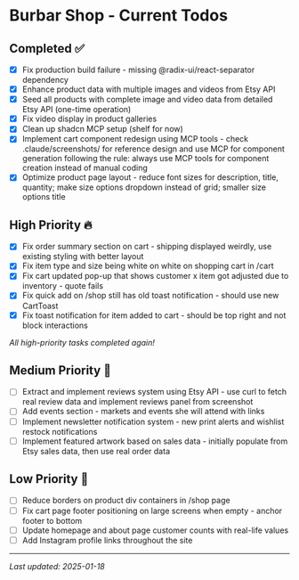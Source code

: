 # Burbar Shop - Current Todos

## Completed ✅
- [x] Fix production build failure - missing @radix-ui/react-separator dependency
- [x] Enhance product data with multiple images and videos from Etsy API
- [x] Seed all products with complete image and video data from detailed Etsy API (one-time operation)
- [x] Fix video display in product galleries
- [x] Clean up shadcn MCP setup (shelf for now)
- [x] Implement cart component redesign using MCP tools - check .claude/screenshots/ for reference design and use MCP for component generation following the rule: always use MCP tools for component creation instead of manual coding
- [x] Optimize product page layout - reduce font sizes for description, title, quantity; make size options dropdown instead of grid; smaller size options title

## High Priority 🔥
- [x] Fix order summary section on cart - shipping displayed weirdly, use existing styling with better layout
- [x] Fix item type and size being white on white on shopping cart in /cart
- [x] Fix cart updated pop-up that shows customer x item got adjusted due to inventory - quote fails
- [x] Fix quick add on /shop still has old toast notification - should use new CartToast
- [x] Fix toast notification for item added to cart - should be top right and not block interactions

*All high-priority tasks completed again!*

## Medium Priority 🔶
- [ ] Extract and implement reviews system using Etsy API - use curl to fetch real review data and implement reviews panel from screenshot
- [ ] Add events section - markets and events she will attend with links
- [ ] Implement newsletter notification system - new print alerts and wishlist restock notifications
- [ ] Implement featured artwork based on sales data - initially populate from Etsy sales data, then use real order data

## Low Priority 🔹
- [ ] Reduce borders on product div containers in /shop page
- [ ] Fix cart page footer positioning on large screens when empty - anchor footer to bottom
- [ ] Update homepage and about page customer counts with real-life values
- [ ] Add Instagram profile links throughout the site

---
*Last updated: 2025-01-18*